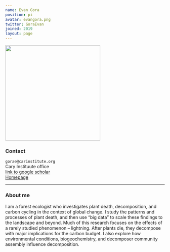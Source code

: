 ```yaml
---
name: Evan Gora
position: pi
avatar: evangora.png
twitter: GoraEvan
joined: 2019
layout: page
---
```


<img width="300" src="{{site.baseurl}}/assets/images/people/{{page.avatar}}" data-action="zoom">

### Contact

<i class="fa fa-envelope-o"></i>  `gorae@carinstitute.org`<br>
<i class="fa fa-building"></i> Cary Instituute office <br>
<i class="fa fa-bar-chart"></i> [link to google scholar](https://scholar.google.com/citations?user=Ec2_gMUAAAAJ&hl=en) <br>
<i class="fa fa-home"></i> [Homepage](https://evanmgora.net/) <br>

<hr>

### About me
I am a forest ecologist who investigates plant death, decomposition, and carbon cycling in the context of global change.  I study the patterns and processes of plant death, and then use “big data” to scale these findings to the landscape and beyond. Much of this research focuses on the effects of a rarely studied phenomenon – lightning.  After plants die, they decompose with major implications for the carbon budget.  I also explore how environmental conditions, biogeochemistry, and decomposer community assembly influence decomposition.
